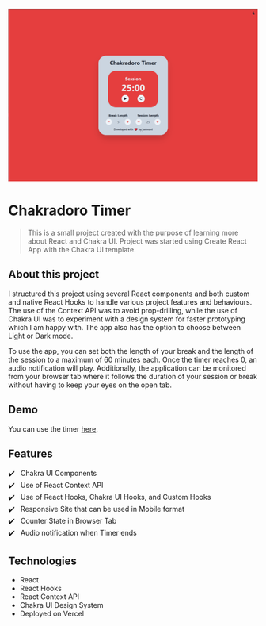 ![Chakradoro Timer](./public/chakradoro-timer.PNG)
# Chakradoro Timer
> This is a small project created with the purpose of learning more about React and Chakra UI. Project was started using Create React App with the Chakra UI template.

## About this project
I structured this project using several React components and both custom and native React Hooks to handle various project features and behaviours.  The use of the Context API was to avoid prop-drilling, while the use of Chakra UI was to experiment with a design system for faster prototyping which I am happy with.  The app also has the option to choose between Light or Dark mode.

To use the app, you can set both the length of your break and the length of the session to a maximum of 60 minutes each.  Once the timer reaches 0, an audio notification will play.  Additionally, the application can be monitored from your browser tab where it follows the duration of your session or break without having to keep your eyes on the open tab.

## Demo
You can use the timer [here](https://chakradoro-timer.vercel.app/).

## Features
:heavy_check_mark: &nbsp; Chakra UI Components  
:heavy_check_mark: &nbsp; Use of React Context API  
:heavy_check_mark: &nbsp; Use of React Hooks, Chakra UI Hooks, and Custom Hooks  
:heavy_check_mark: &nbsp; Responsive Site that can be used in Mobile format  
:heavy_check_mark: &nbsp; Counter State in Browser Tab  
:heavy_check_mark: &nbsp; Audio notification when Timer ends   

## Technologies

 - React
 - React Hooks
 - React Context API
 - Chakra UI Design System
 - Deployed on Vercel
